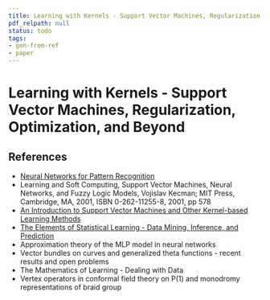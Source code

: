```yaml
---
title: Learning with Kernels - Support Vector Machines, Regularization, Optimization, and Beyond
pdf_relpath: null
status: todo
tags:
- gen-from-ref
- paper
---
```


# Learning with Kernels - Support Vector Machines, Regularization, Optimization, and Beyond

## References

- [Neural Networks for Pattern Recognition](./neural-networks-for-pattern-recognition.md)
- Learning and Soft Computing, Support Vector Machines, Neural Networks, and Fuzzy Logic Models, Vojislav Kecman; MIT Press, Cambridge, MA, 2001, ISBN 0-262-11255-8, 2001, pp 578
- [An Introduction to Support Vector Machines and Other Kernel-based Learning Methods](./an-introduction-to-support-vector-machines-and-other-kernel-based-learning-methods.md)
- [The Elements of Statistical Learning - Data Mining, Inference, and Prediction](./the-elements-of-statistical-learning-data-mining-inference-and-prediction.md)
- Approximation theory of the MLP model in neural networks
- Vector bundles on curves and generalized theta functions - recent results and open problems
- The Mathematics of Learning - Dealing with Data
- Vertex operators in conformal field theory on P(1) and monodromy representations of braid group
